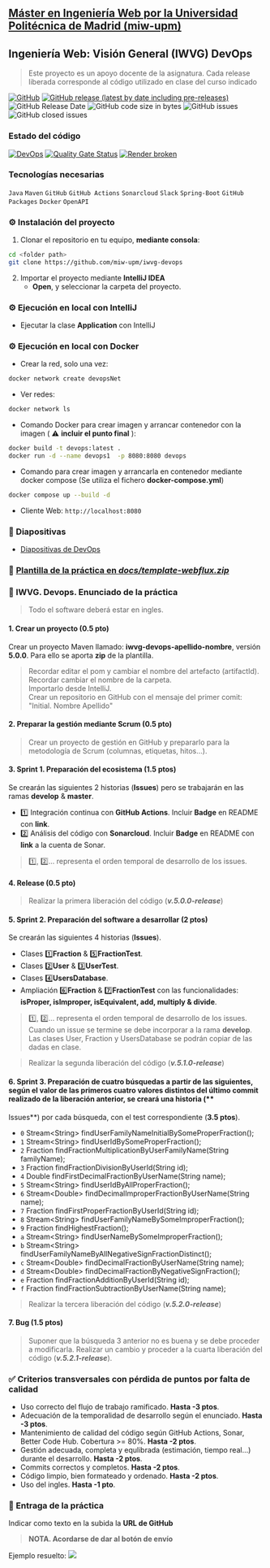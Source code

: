 ## [Máster en Ingeniería Web por la Universidad Politécnica de Madrid (miw-upm)](http://miw.etsisi.upm.es)
## Ingeniería Web: Visión General (IWVG) DevOps
> Este proyecto es un apoyo docente de la asignatura. Cada release liberada corresponde al código utilizado en clase del curso indicado

[![GitHub](https://img.shields.io/github/license/miw-upm/iwvg-devops?color=informational)](https://github.com/miw-upm/iwvg-devops/blob/develop/LICENSE.md)
[![GitHub release (latest by date including pre-releases)](https://img.shields.io/github/v/release/miw-upm/iwvg-devops?color=informational)](https://github.com/miw-upm/iwvg-devops/releases)
![GitHub Release Date](https://img.shields.io/github/release-date/miw-upm/iwvg-devops?color=informational)
![GitHub code size in bytes](https://img.shields.io/github/languages/code-size/miw-upm/iwvg-devops)
![GitHub issues](https://img.shields.io/github/issues/miw-upm/iwvg-devops?color=important)
![GitHub closed issues](https://img.shields.io/github/issues-closed/miw-upm/iwvg-devops?color=informational)

### Estado del código
[![DevOps](https://github.com/miw-upm/iwvg-devops/actions/workflows/continuous-integration.yml/badge.svg)](https://github.com/miw-upm/iwvg-devops/actions/workflows/continuous-integration.yml)
[![Quality Gate Status](https://sonarcloud.io/api/project_badges/measure?project=es.upm.miw%3Aiwvg-devops&metric=alert_status)](https://sonarcloud.io/summary/new_code?id=es.upm.miw%3Aiwvg-devops)
[![Render broken](https://iwvg-devops-latest.onrender.com/version-badge)](https://iwvg-devops-latest.onrender.com/swagger-ui.html)


### Tecnologías necesarias
`Java` `Maven` `GitHub` `GitHub Actions` `Sonarcloud` `Slack` `Spring-Boot` `GitHub Packages` `Docker` `OpenAPI`

### :gear: Instalación del proyecto
1. Clonar el repositorio en tu equipo, **mediante consola**:
```sh
cd <folder path>
git clone https://github.com/miw-upm/iwvg-devops
```
2. Importar el proyecto mediante **IntelliJ IDEA**  
   * **Open**, y seleccionar la carpeta del proyecto.

### :gear: Ejecución en local con IntelliJ
* Ejecutar la clase **Application** con IntelliJ

### :gear: Ejecución en local con Docker
* Crear la red, solo una vez:
```sh
docker network create devopsNet
```
* Ver redes:
```sh
docker network ls
```
* Comando Docker para crear imagen y arrancar contenedor con la imagen ( :warning: **incluir el punto final** ):
```sh
docker build -t devops:latest .
docker run -d --name devops1  -p 8080:8080 devops
```

* Comando para crear imagen y arrancarla en contenedor mediante docker compose (Se utiliza el fichero **docker-compose.yml**)
```sh
docker compose up --build -d
```

* Cliente Web: `http://localhost:8080`

### :book: Diapositivas
* [Diapositivas de DevOps](docs/miw-iwvg-devops-slides.pdf)   

### :dvd: [Plantilla de la práctica en _docs/template-webflux.zip_](docs/template-webflux-3.4.zip)

### :page_with_curl: IWVG. Devops. Enunciado de la práctica
> Todo el software deberá estar en ingles.

#### 1. Crear un proyecto (**0.5 pto**)
Crear un proyecto Maven llamado: **iwvg-devops-apellido-nombre**, versión **5.0.0**. Para ello se aporta **zip** de la
plantilla.
> Recordar editar el pom y cambiar el nombre del artefacto (artifactId).   
> Recordar cambiar el nombre de la  carpeta.   
> Importarlo desde IntelliJ.   
> Crear un repositorio en GitHub con el mensaje del primer comit: "Initial. Nombre Apellido"   
 
#### 2. Preparar la gestión mediante Scrum (**0.5 pto**)
> Crear un proyecto de gestión en GitHub y prepararlo para la metodología de Scrum (columnas, etiquetas, hitos...).   

#### 3. Sprint 1. Preparación del ecosistema (**1.5 ptos**)
Se crearán las siguientes 2 historias (**Issues**) pero se trabajarán en las ramas **develop** & **master**.

* :one: Integración continua con **GitHub Actions**. Incluir **Badge** en README con **link**.
* :two: Análisis del código con **Sonarcloud**. Incluir **Badge** en README con **link** a la cuenta de Sonar.
> :one:, :two:... representa el orden temporal de desarrollo de los issues.

#### 4. Release (**0.5 pto**)
> Realizar la primera liberación del código (_**v.5.0.0-release**_)

#### 5. Sprint 2. Preparación del software a desarrollar (**2 ptos**)
Se crearán las siguientes 4 historias (**Issues**).
* Clases :one:**Fraction** & :five:**FractionTest**.
* Clases :two:**User** & :three:**UserTest**.
* Clases :four:**UsersDatabase**.
* Ampliación :six:**Fraction** & :seven:**FractionTest** con las funcionalidades: **isProper, isImproper, isEquivalent, add, multiply & divide**.

> :one:, :two:... representa el orden temporal de desarrollo de los issues. Cuando un issue se termine se debe incorporar a la rama **develop**. Las clases User, Fraction y UsersDatabase se podrán copiar de las dadas en clase.

> Realizar la segunda liberación del código (_**v.5.1.0-release**_)

#### 6. Sprint 3. Preparación de cuatro búsquedas a partir de las siguientes, según el valor de las primeros cuatro valores distintos del último commit realizado de la liberación anterior, se creará una historia (**
Issues**) por cada búsqueda, con el test correspondiente (**3.5 ptos**).

* `0` Stream&lt;String> findUserFamilyNameInitialBySomeProperFraction();
* `1` Stream&lt;String> findUserIdBySomeProperFraction();
* `2` Fraction findFractionMultiplicationByUserFamilyName(String familyName);
* `3` Fraction findFractionDivisionByUserId(String id);
* `4` Double findFirstDecimalFractionByUserName(String name);
* `5` Stream&lt;String> findUserIdByAllProperFraction();
* `6` Stream&lt;Double> findDecimalImproperFractionByUserName(String name);
* `7` Fraction findFirstProperFractionByUserId(String id);
* `8` Stream&lt;String> findUserFamilyNameBySomeImproperFraction();
* `9` Fraction findHighestFraction();
* `a` Stream&lt;String> findUserNameBySomeImproperFraction();
* `b` Stream&lt;String> findUserFamilyNameByAllNegativeSignFractionDistinct();
* `c` Stream&lt;Double> findDecimalFractionByUserName(String name);
* `d` Stream&lt;Double> findDecimalFractionByNegativeSignFraction();
* `e` Fraction findFractionAdditionByUserId(String id);
* `f` Fraction findFractionSubtractionByUserName(String name);

> Realizar la tercera liberación del código (_**v.5.2.0-release**_)

#### 7. Bug (**1.5 ptos**)
> Suponer que la búsqueda 3 anterior no es buena y se debe proceder a modificarla. Realizar un cambio y proceder a la cuarta liberación del código (_**v.5.2.1-release**_).

### :white_check_mark: Criterios transversales **con pérdida de puntos por falta de calidad**
* Uso correcto del flujo de trabajo ramificado. **Hasta -3 ptos**. 
* Adecuación de la temporalidad de desarrollo según el enunciado. **Hasta -3 ptos**.
* Mantenimiento de calidad del código según GitHub Actions, Sonar, Better Code Hub. Cobertura >= 80%. **Hasta -2 ptos**.
* Gestión adecuada, completa y equlibrada (estimación, tiempo real...) durante el desarrollo. **Hasta -2 ptos**.
* Commits correctos y completos. **Hasta -2 ptos**. 
* Código limpio, bien formateado y ordenado. **Hasta -2 ptos**. 
* Uso del ingles. **Hasta -1 pto**.


### :clap: Entraga de la práctica
Indicar como texto en la subida la **URL de GitHub**
> **NOTA. Acordarse de dar al botón de envío**

Ejemplo resuelto:
![](./docs/miw-iwvg-devops-demo.png)
